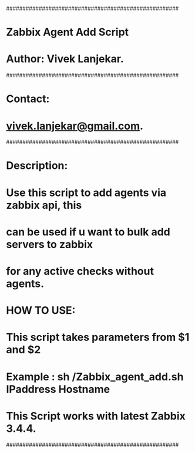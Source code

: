#####################################################
# Zabbix Agent Add Script
#  Author: Vivek Lanjekar.
#####################################################
# Contact:
#  vivek.lanjekar@gmail.com.
#####################################################
# Description:
#  Use this script to add agents via zabbix api, this
#  can be used if u want to bulk add servers to zabbix
#  for any active checks without agents.
#
# HOW TO USE:
# This script takes parameters from $1 and $2
# Example : sh /Zabbix_agent_add.sh IPaddress Hostname
# This Script works with latest Zabbix 3.4.4.
#####################################################
